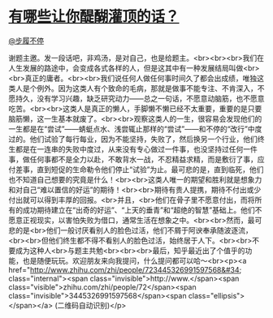 
#  [有哪些让你醍醐灌顶的话？](https://zhihu.com/questions/37777781)



[@步履不停](https://zhihu.com/people/5b6ae3ff7434e9ca1985f0d203c319ff)

谢题主邀。发一段话吧，非鸡汤，是对自己，也是给题主。&lt;br&gt;&lt;br&gt;&lt;br&gt;我们在人生发展的路途中，会变成各式各样的人，但是这其中有一种发展结局叫做&lt;br&gt;&lt;br&gt;真正的庸者。&lt;br&gt;&lt;br&gt;我们说任何人做任何事时间久了都会出成绩，唯独这类人是个例外。因为这类人有个致命的毛病，那就是做事不能专注、不肯深入，不愿持久，没有学习兴趣，缺乏研究动力——总之一句话，不愿意动脑筋，也不愿意吃苦。&lt;br&gt;&lt;br&gt;这类人是真正的懒人，手脚懒不懒已经不太重要，重要的是只要脑筋懒，这一生基本就废了。&lt;br&gt;&lt;br&gt;观察这类人的一生，很容易会发现他们的一生都是在“尝试”——蜻蜓点水、浅尝辄止那样的“尝试”——和不停的“改行”中度过的。他们试验了每行每业，因为不能坚持，失败了，然后换另一个行业，他们终生都是在一连串的失败中度过，从来没有专心做过一件事，也没坚持过任何一件事，做任何事都不是全力以赴，不敢背水一战，不忍精益求精，而是敷衍了事，应付差事，直到短促的生命勒令他们停止“试验”为止。最可悲的是，直到临死，他们也不知道自己想要的究竟是什么！&lt;br&gt;&lt;br&gt;这类人唯一的期望和胜利就是想象力和对自己“难以置信的好运”的期待！&lt;br&gt;&lt;br&gt;期待有贵人提携，期待不付出或少付出就可以得到丰厚的回报。&lt;br&gt;并且，&lt;br&gt;他们在骨子里不愿意付出，而将所有的成功期待建立在“出奇的好运”、“上天的垂青”和“超绝的智慧”基础上。他们不愿意正视现实，以害怕失败为借口，通常生活在想象之中。&lt;br&gt;&lt;br&gt;然而，最可悲的是&lt;br&gt;他们一般讨厌看别人的脸色过活，他们不屑于阿谀奉承随波逐流，&lt;br&gt;&lt;br&gt;但他们终生都不得不看别人的脸色过活，始终居于人下。&lt;br&gt;&lt;br&gt;不要成为这种人&lt;br&gt;与题主共勉&lt;br&gt;&lt;br&gt;&lt;br&gt;最后，知乎最近出了个值乎的功能，也是随便玩玩。欢迎朋友来向我提问，什么提问都可以哈～&lt;br&gt;&lt;p&gt;&lt;a href=&#34;http://www.zhihu.com/zhi/people/723445326991597568&#34; class=&#34;internal&#34;&gt;&lt;span class=&#34;invisible&#34;&gt;http://www.&lt;/span&gt;&lt;span class=&#34;visible&#34;&gt;zhihu.com/zhi/people/72&lt;/span&gt;&lt;span class=&#34;invisible&#34;&gt;3445326991597568&lt;/span&gt;&lt;span class=&#34;ellipsis&#34;&gt;&lt;/span&gt;&lt;/a&gt; (二维码自动识别)&lt;/p&gt;